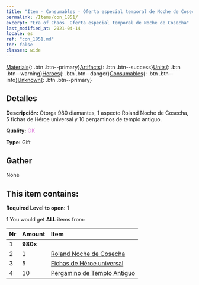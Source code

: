 ```yaml
---
title: "Item - Consumables - Oferta especial temporal de Noche de Cosecha"
permalink: /Items/con_1851/
excerpt: "Era of Chaos  Oferta especial temporal de Noche de Cosecha"
last_modified_at: 2021-04-14
locale: es
ref: "con_1851.md"
toc: false
classes: wide
---
```

 [Materials](/es/Items/){: .btn .btn--primary}[Artifacts](/es/Items/Artifacts/){: .btn .btn--success}[Units](/es/Items/Units/){: .btn .btn--warning}[Heroes](/es/Items/Heroes/){: .btn .btn--danger}[Consumables](/es/Items/Consumables/){: .btn .btn--info}[Unknown](/es/Items/Unknown/){: .btn .btn--primary}

## Detalles
 **Descripción:** Otorga 980 diamantes, 1 aspecto Roland Noche de Cosecha, 5 fichas de Héroe universal y 10 pergaminos de templo antiguo.

 **Quality:** <span style="color: #DA70D6">OK</span>

 **Type:** Gift

## Gather

  None

## This item contains:

 **Required Level to open:** 1

 1 You would get **ALL** items  from:

  | Nr | Amount |     Item    |
  |:---|:-------|:------------|
  | 1 |  **980x** | <i class="fas fa-gem"/> |  | 
  | 2 | 1 | [Roland Noche de Cosecha](/es/Items/con_1034/) | 
  | 3 | 5 | [Fichas de Héroe universal](/es/Items/her_358/) | 
  | 4 | 10 | [Pergamino de Templo Antiguo](/es/Items/con_697/) | 
